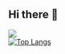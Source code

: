 ## Hi there 👋

<!--
**Emanoel-Ribeiro/Emanoel-Ribeiro** is a ✨ _special_ ✨ repository because its `README.md` (this file) appears on your GitHub profile.

Here are some ideas to get you started:

- 🔭 I’m currently working on ...
- 🌱 I’m currently learning ...
- 👯 I’m looking to collaborate on ...
- 🤔 I’m looking for help with ...
- 💬 Ask me about ...
- 📫 How to reach me: ...
- 😄 Pronouns: ...
- ⚡ Fun fact: ...
-->

<a href="mailto:emanoelribeiro.ifc@gmail.com">
<img src="https://img.shields.io/badge/Gmail-D14836?style=for-the-badge&logo=gmail&logoColor=white"/>
</a>

<div style="width: 200px;">
<a href="https://github.com/Emanoel-Ribeiro/github-readme-stats">
  <img src="https://github-readme-stats.vercel.app/api/top-langs/?username=Emanoel-Ribeiro&langs_count=8" alt="Top Langs"/>
</a>
</div>
